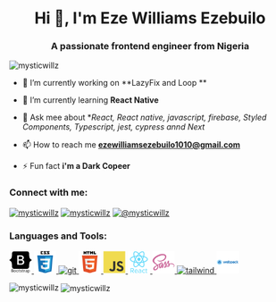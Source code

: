 
<h1 align="center">Hi 👋, I'm Eze Williams Ezebuilo</h1>
<h3 align="center">A passionate frontend engineer  from Nigeria</h3>

<p align="left"> <img src="https://cdn.dribbble.com/users/1162077/screenshots/3848914/programmer.gif" alt="mysticwillz" /> </p>

- 🔭 I’m currently working on **LazyFix and Loop **

- 🌱 I’m currently learning **React Native**

- 💬 Ask mee about **React, React native, javascript, firebase, Styled Components, Typescript, jest, cypress  annd Next*

- 📫 How to reach me **ezewilliamsezebuilo1010@gmail.com**

- ⚡ Fun fact **i'm a Dark Copeer**

<h3 align="left">Connect with me:</h3>
<p align="left">
<a href="https://twitter.com/mysticwillz" target="blank"><img align="center" src="https://raw.githubusercontent.com/rahuldkjain/github-profile-readme-generator/master/src/images/icons/Social/twitter.svg" alt="mysticwillz" height="30" width="40" /></a>
<a href="https://instagram.com/mysticwillz" target="blank"><img align="center" src="https://raw.githubusercontent.com/rahuldkjain/github-profile-readme-generator/master/src/images/icons/Social/instagram.svg" alt="mysticwillz" height="30" width="40" /></a>
<a href="https://www.leetcode.com/@mysticwillz" target="blank"><img align="center" src="https://raw.githubusercontent.com/rahuldkjain/github-profile-readme-generator/master/src/images/icons/Social/leet-code.svg" alt="@mysticwillz" height="30" width="40" /></a>
</p>

<h3 align="left">Languages and Tools:</h3>
<p align="left"> <a href="https://getbootstrap.com" target="_blank" rel="noreferrer"> <img src="https://raw.githubusercontent.com/devicons/devicon/master/icons/bootstrap/bootstrap-plain-wordmark.svg" alt="bootstrap" width="40" height="40"/> </a> <a href="https://www.w3schools.com/css/" target="_blank" rel="noreferrer"> <img src="https://raw.githubusercontent.com/devicons/devicon/master/icons/css3/css3-original-wordmark.svg" alt="css3" width="40" height="40"/> </a> <a href="https://git-scm.com/" target="_blank" rel="noreferrer"> <img src="https://www.vectorlogo.zone/logos/git-scm/git-scm-icon.svg" alt="git" width="40" height="40"/> </a> <a href="https://www.w3.org/html/" target="_blank" rel="noreferrer"> <img src="https://raw.githubusercontent.com/devicons/devicon/master/icons/html5/html5-original-wordmark.svg" alt="html5" width="40" height="40"/> </a> <a href="https://developer.mozilla.org/en-US/docs/Web/JavaScript" target="_blank" rel="noreferrer"> <img src="https://raw.githubusercontent.com/devicons/devicon/master/icons/javascript/javascript-original.svg" alt="javascript" width="40" height="40"/> </a> <a href="https://reactjs.org/" target="_blank" rel="noreferrer"> <img src="https://raw.githubusercontent.com/devicons/devicon/master/icons/react/react-original-wordmark.svg" alt="react" width="40" height="40"/> </a> <a href="https://sass-lang.com" target="_blank" rel="noreferrer"> <img src="https://raw.githubusercontent.com/devicons/devicon/master/icons/sass/sass-original.svg" alt="sass" width="40" height="40"/> </a> <a href="https://tailwindcss.com/" target="_blank" rel="noreferrer"> <img src="https://www.vectorlogo.zone/logos/tailwindcss/tailwindcss-icon.svg" alt="tailwind" width="40" height="40"/> </a> <a href="https://webpack.js.org" target="_blank" rel="noreferrer"> <img src="https://raw.githubusercontent.com/devicons/devicon/d00d0969292a6569d45b06d3f350f463a0107b0d/icons/webpack/webpack-original-wordmark.svg" alt="webpack" width="40" height="40"/> </a> </p>

<p><img align="left" src="https://github-readme-stats.vercel.app/api/top-langs?username=mysticwillz&show_icons=true&locale=en&layout=compact" alt="mysticwillz" /></p>

<p>&nbsp;<img align="center" src="https://github-readme-stats.vercel.app/api?username=mysticwillz&show_icons=true&locale=en" alt="mysticwillz" /></p>

